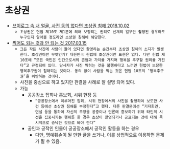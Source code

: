 # 초상권
* [브이로그 속 내 얼굴, 사전 동의 없다면 초상권 침해 2018.10.02](http://news.mk.co.kr/newsRead.php?year=2018&no=615297)
  * `초상권은 헌법 제10조 제1문에 의해 보장되는 권리로 신체의 일부만 촬영된 경우라도 누구인지 알아볼 정도라면 초상권 침해에 해당한다.`
* [찍어도 되는 것과 안 되는 것 2017.03.15](http://www.hani.co.kr/arti/culture/culture_general/786601.html)
  * `크든 작든 사진에 사람이 들어 있다면 촬영하는 순간부터 초상권 침해의 소지가 발생한다. 초상권이란 무엇인가? 대한민국 헌법에 초상권이란 표현은 없다. 다만 헌법 제10조에 “모든 국민은 인간으로서의 존엄과 가치를 가지며 행복을 추구할 권리를 가진다”고 규정되어 있다. 당사자가 사진 찍히는 것을 불행하다고 느끼면 헌법이 보장한 행복추구권이 침해되는 것이다. 동의 없이 사람을 찍는 것은 헌법 10조의 ‘행복추구권’을 위반하는 것이다.`
  * 사진을 중심으로 하고 있지만 판결을 사례로 잘 설명 되어 있다.
  * 가능
    * 공공장소 집회나 홍보회, 시위 현장 등
      * `“공공장소에서 이루어진 집회, 시위 현장에서의 사진을 촬영하여 보도한 사건 등에선 초상권 침해를 부정한다”고 했다. 다른 판결문에선 “기자회견, 연설 등을 통하여 자신의 주장을 공중이나 언론에 홍보하기 위해 타인의 시선을 집중시키는 행위를 한 경우 초상이 촬영되거나 공표되는 것에 대해 묵시적으로 승낙한 것으로 봐야 한다”`
    * 공인과 공적인 인물이 공공장소에서 공적인 활동을 하는 경우
      * 다만, 명예훼손이 될 만한 글을 쓰거나, 이를 상업적으로 이용하면 문제가 될 수 있음.
      